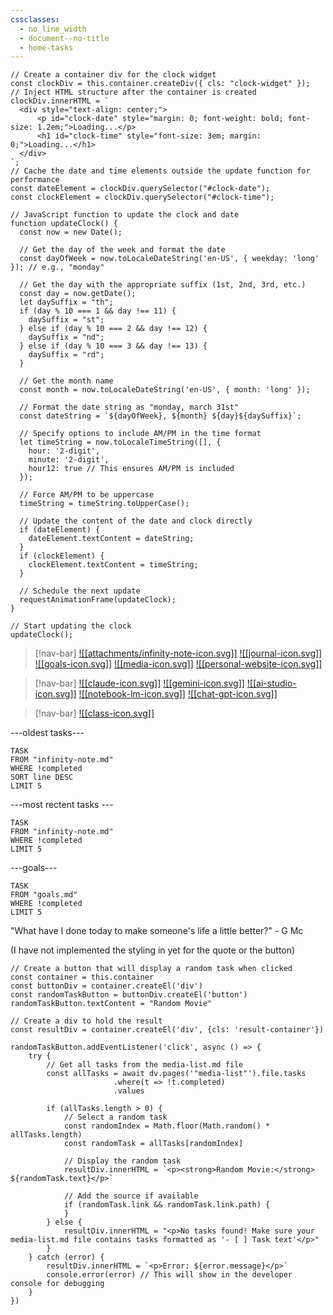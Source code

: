 ```yaml
---
cssclasses:
  - no_line_width
  - document--no-title
  - home-tasks
---
```


```dataviewjs
// Create a container div for the clock widget
const clockDiv = this.container.createDiv({ cls: "clock-widget" });
// Inject HTML structure after the container is created
clockDiv.innerHTML = `
  <div style="text-align: center;">
      <p id="clock-date" style="margin: 0; font-weight: bold; font-size: 1.2em;">Loading...</p>
      <h1 id="clock-time" style="font-size: 3em; margin: 0;">Loading...</h1>
  </div>
`;
// Cache the date and time elements outside the update function for performance
const dateElement = clockDiv.querySelector("#clock-date");
const clockElement = clockDiv.querySelector("#clock-time");

// JavaScript function to update the clock and date
function updateClock() {
  const now = new Date();

  // Get the day of the week and format the date
  const dayOfWeek = now.toLocaleDateString('en-US', { weekday: 'long' }); // e.g., "monday"

  // Get the day with the appropriate suffix (1st, 2nd, 3rd, etc.)
  const day = now.getDate();
  let daySuffix = "th";
  if (day % 10 === 1 && day !== 11) {
    daySuffix = "st";
  } else if (day % 10 === 2 && day !== 12) {
    daySuffix = "nd";
  } else if (day % 10 === 3 && day !== 13) {
    daySuffix = "rd";
  }

  // Get the month name
  const month = now.toLocaleDateString('en-US', { month: 'long' });

  // Format the date string as "monday, march 31st"
  const dateString = `${dayOfWeek}, ${month} ${day}${daySuffix}`;

  // Specify options to include AM/PM in the time format
  let timeString = now.toLocaleTimeString([], {
    hour: '2-digit',
    minute: '2-digit',
    hour12: true // This ensures AM/PM is included
  });

  // Force AM/PM to be uppercase
  timeString = timeString.toUpperCase();

  // Update the content of the date and clock directly
  if (dateElement) {
    dateElement.textContent = dateString;
  }
  if (clockElement) {
    clockElement.textContent = timeString;
  }

  // Schedule the next update
  requestAnimationFrame(updateClock);
}

// Start updating the clock
updateClock();
```

> [!nav-bar] 
> [![[attachments/infinity-note-icon.svg]]](infinity-note.md)
> [![[journal-icon.svg]]](journal/table-of-contents-journal.md) 
> [![[goals-icon.svg]]](goals.md) 
> [![[media-icon.svg]]](media-list.md) 
> [![[personal-website-icon.svg]]](https://www.youtube.com/watch?v=dQw4w9WgXcQ)

> [!nav-bar] 
> [![[claude-icon.svg]]](file:///Applications/Claude.app) 
> [![[gemini-icon.svg]]](https://gemini.google.com/app) 
> [![[ai-studio-icon.svg]]](https://aistudio.google.com/prompts/new_chat) 
> [![[notebook-lm-icon.svg]]](https://notebooklm.google.com/) 
> [![[chat-gpt-icon.svg]]](https://chatgpt.com/)

> [!nav-bar] 
>[![[class-icon.svg]]](table-of-contents-class.md)

---oldest tasks---

```dataview
TASK
FROM "infinity-note.md"
WHERE !completed
SORT line DESC
LIMIT 5
```

---most rectent tasks ---

```dataview
TASK
FROM "infinity-note.md"
WHERE !completed
LIMIT 5
```

---goals---

```dataview
TASK
FROM "goals.md"
WHERE !completed
LIMIT 5
```

<p class="quote">"What have I done today to make someone's life a little better?" - G Mc</p> (I have not implemented the styling in yet for the quote or the button)

```dataviewjs
// Create a button that will display a random task when clicked
const container = this.container
const buttonDiv = container.createEl('div')
const randomTaskButton = buttonDiv.createEl('button')
randomTaskButton.textContent = "Random Movie"

// Create a div to hold the result
const resultDiv = container.createEl('div', {cls: 'result-container'})

randomTaskButton.addEventListener('click', async () => {
    try {
        // Get all tasks from the media-list.md file
        const allTasks = await dv.pages('"media-list"').file.tasks
                       .where(t => !t.completed)
                       .values

        if (allTasks.length > 0) {
            // Select a random task
            const randomIndex = Math.floor(Math.random() * allTasks.length)
            const randomTask = allTasks[randomIndex]

            // Display the random task
            resultDiv.innerHTML = `<p><strong>Random Movie:</strong> ${randomTask.text}</p>`

            // Add the source if available
            if (randomTask.link && randomTask.link.path) {
            }
        } else {
            resultDiv.innerHTML = "<p>No tasks found! Make sure your media-list.md file contains tasks formatted as '- [ ] Task text'</p>"
        }
    } catch (error) {
        resultDiv.innerHTML = `<p>Error: ${error.message}</p>`
        console.error(error) // This will show in the developer console for debugging
    }
})
```
